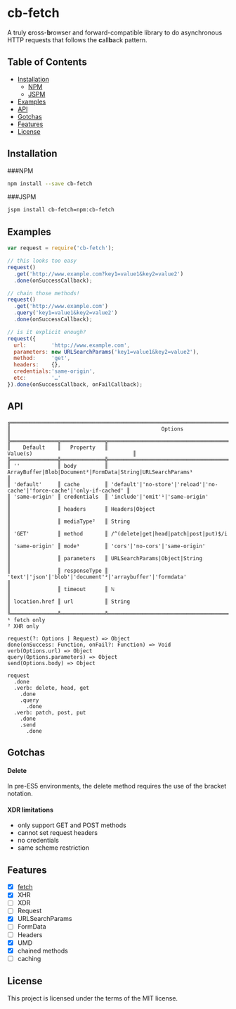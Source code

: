 # cb-fetch

A truly **c**ross-**b**rowser and forward-compatible library to do asynchronous HTTP requests that follows the **c**all**b**ack pattern.

## Table of Contents
  - [Installation](#installation)
    - [NPM](#npm)
    - [JSPM](#jspm)
  - [Examples](#examples)
  - [API](#api)
  - [Gotchas](#gotchas)
  - [Features](#features)
  - [License](#license)

## Installation
###NPM
```sh
npm install --save cb-fetch
```
###JSPM
```sh
jspm install cb-fetch=npm:cb-fetch
```
## Examples
```js
var request = require('cb-fetch');

// this looks too easy
request()
  .get('http://www.example.com?key1=value1&key2=value2')
  .done(onSuccessCallback);

// chain those methods!
request()
  .get('http://www.example.com')
  .query('key1=value1&key2=value2')
  .done(onSuccessCallback);

// is it explicit enough?
request({
  url:        'http://www.example.com',
  parameters: new URLSearchParams('key1=value1&key2=value2'),
  method:     'get',
  headers:    {},
  credentials:'same-origin',
  etc:        '…'
}).done(onSuccessCallback, onFailCallback);
```
## API
```
╔════════════════════════════════════════════════════════════════════════════════════════════════════════╗
║                                                Options                                                 ║
╠═══════════════╦══════════════╦═════════════════════════════════════════════════════════════════════════╣
║    Default    ║   Property   ║                                 Value(s)                                ║
╠═══════════════╬══════════════╬═════════════════════════════════════════════════════════════════════════╣
║ ''            ║ body         ║ ArrayBuffer|Blob|Document²|FormData|String|URLSearchParams¹             ║
║ 'default'     ║ cache        ║ 'default'|'no-store'|'reload'|'no-cache'|'force-cache'|'only-if-cached' ║
║ 'same-origin' ║ credentials  ║ 'include'|'omit'¹|'same-origin'                                         ║
║               ║ headers      ║ Headers|Object                                                          ║
║               ║ mediaType²   ║ String                                                                  ║
║ 'GET'         ║ method       ║ /^(delete|get|head|patch|post|put)$/i                                   ║
║ 'same-origin' ║ mode¹        ║ 'cors'|'no-cors'|'same-origin'                                          ║
║               ║ parameters   ║ URLSearchParams|Object|String                                           ║
║               ║ responseType ║ 'text'|'json'|'blob'|'document'²|'arraybuffer'|'formdata'               ║
║               ║ timeout      ║ ℕ                                                                       ║
║ location.href ║ url          ║ String                                                                  ║
╚═══════════════╩══════════════╩═════════════════════════════════════════════════════════════════════════╝
¹ fetch only
² XHR only

request(?: Options | Request) => Object
done(onSuccess: Function, onFail?: Function) => Void
verb(Options.url) => Object
query(Options.parameters) => Object
send(Options.body) => Object

request
  .done
  .verb: delete, head, get
    .done
    .query
      .done
  .verb: patch, post, put
    .done
    .send
      .done
```
## Gotchas
#### Delete
In pre-ES5 environments, the delete method requires the use of the bracket notation.
#### XDR limitations
- only support GET and POST methods
- cannot set request headers
- no credentials
- same scheme restriction

## Features
- [x] [fetch](https://fetch.spec.whatwg.org/#fetch-method)
- [x] XHR
- [ ] XDR
- [ ] Request
- [x] URLSearchParams
- [ ] FormData
- [ ] Headers
- [x] UMD
- [x] chained methods
- [ ] caching

## License
This project is licensed under the terms of the MIT license.
